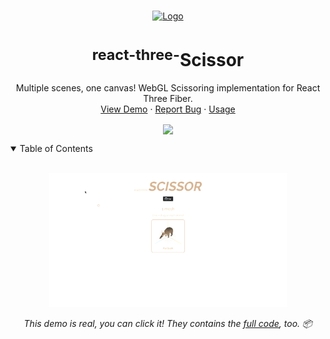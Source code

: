 <br />
<p align="center">
    <a href="">
        <img src="./Assets/logo.png" alt="Logo" width="300" height="300">
    </a>

  <h1 align="center"><sup>react-three-</sup>Scissor</h1>
  
  <p align="center">
  Multiple scenes, one canvas! WebGL Scissoring implementation for React Three Fiber.
    <br />
    <a href="https://farazzshaikh.github.io/glNoise/examples/index.html">View Demo</a>
    ·
    <a href="https://github.com/FarazzShaikh/glNoise/issues/new">Report Bug</a>
    ·
    <a href="https://farazzshaikh.github.io/glNoise/">Usage</a>
  </p>
  <p align="center">
    <a href="https://www.npmjs.com/package/gl-noise"><img align="center" src="https://img.shields.io/npm/v/react-three-scisor?color=cc3534&style=for-the-badge" /></a>
  </p>
</p>

<details open>
  <summary>Table of Contents</summary>
  <!-- <ol>
    <li>
      <a href="#why-this">Why This?</a>
      </li>
      <li>
      <a href="#installation">Installation</a>
      </li>
      <li>
      <a href="#importing">Importing</a>
      </li>
       <li>
        <a href="#usage---javascript">Usage - JavaScript</a>
        <ul>
            <li><a href="#shader-chunks">Shader Chunks</a></li>
            <ul>
                <li><a href="#patchshaders">`patchShaders`</a></li>
                <li><a href="#patchshaderscsm">`patchhadersCSM`</a></li>
            </ul>
            <li><a href="#loaders">Loaders</a></li>
        </ul>
        </li>
      <li>
      <a href="#usage---glsl">Usage - GLSL</a>
      </li>
      <li>
      <a href="#credits">Credits</a>
      </li>
  </ol> -->
</details>

<br />

<p align="center">
  <a href="" target="_blank"><img height="214" src="./Assets/demo.gif" alt="Bubbles" /></a>

</p>
<p align="middle">
  <i>This demo is real, you can click it! They contains the <a href="https://github.com/FarazzShaikh/react-three-scissor/tree/main/example">full code</a>, too. 📦</i>
</p>
<br />
